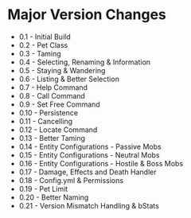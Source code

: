# Major Version Changes
- 0.1 - Initial Build
- 0.2 - Pet Class
- 0.3 - Taming
- 0.4 - Selecting, Renaming & Information
- 0.5 - Staying & Wandering
- 0.6 - Listing & Better Selection
- 0.7 - Help Command
- 0.8 - Call Command
- 0.9 - Set Free Command
- 0.10 - Persistence
- 0.11 - Cancelling
- 0.12 - Locate Command
- 0.13 - Better Taming
- 0.14 - Entity Configurations - Passive Mobs
- 0.15 - Entity Configurations - Neutral Mobs
- 0.16 - Entity Configurations - Hostile & Boss Mobs
- 0.17 - Damage, Effects and Death Handler
- 0.18 - Config.yml & Permissions
- 0.19 - Pet Limit
- 0.20 - Better Naming
- 0.21 - Version Mismatch Handling & bStats